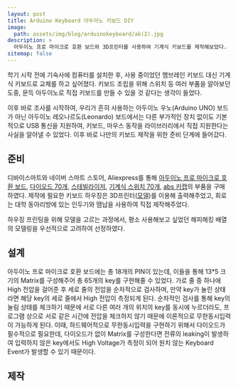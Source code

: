```yaml
---
layout: post
title: Arduino Keyboard 아두이노 키보드 DIY
image: 
  path: assets/img/blog/arduinokeyboard/ak(2).jpg
description: >
  아두이노 프로 마이크로 호환 보드와 3D프린터를 사용하여 기계식 키보드를 제작해보았다.
sitemap: false
---
```


학기 시작 전에 기숙사에 컴퓨터를 설치한 후, 사용 중이었던 멤브레인 키보드 대신 기계식 키보드로 교체를 하고 싶어졌다. 키보드 조립을 위해 스위치 등 여러 부품을 알아보던 도중, 문득 아두이노로 직접 키보드를 만들 수 있을 것 같다는 생각이 들었다.

이후 바로 조사를 시작하여, 우리가 흔히 사용하는 아두이노 우노(Arduino UNO) 보드가 아닌 아두이노 레오나르도(Leonardo) 보드에서는 다른 부가적인 장치 없이도 기본적으로 USB 통신을 지원하여, 키보드, 마우스 동작을 라이브러리에서 직접 지원한다는 사실을 알아낼 수 있었다. 이후 바로 나만의 키보드 제작을 위한 준비 단계에 들어갔다.

## 준비

디바이스마트와 네이버 스마트 스토어, Aliexpress를 통해 [아두이노 프로 마이크로 호환 보드](https://www.devicemart.co.kr/goods/view?no=1385275), [다이오드 70개](https://www.devicemart.co.kr/goods/view?no=25), [스테빌라이저](https://smartstore.naver.com/monstarkorea/products/7124535764), [기계식 스위치 70개](https://smartstore.naver.com/monstarkorea/products/5540788428), [abs 키캡](https://ko.aliexpress.com/w/wholesale-%ED%82%A4%EC%BA%A1.html?spm=a2g0o.home.search.0)의 부품을 구매 하였다. 제작에 필요한 키보드 하우징은 3D프린터([모델](https://www.thingiverse.com/thing:6360907))를 이용해 출력해주었고, 회로는 대학 동아리방에 있는 인두기와 땜납을 사용하여 직접 제작해주었다.

하우징 프린팅을 위해 모델을 고르는 과정에서, 평소 사용해보고 싶었던 해피해킹 배열의 모델링을 우선적으로 고려하여 선정하였다.

## 설계

아두이노 프로 마이크로 호환 보드에는 총 18개의 PIN이 있는데, 이들을 통해 13*5 크기의 Matrix를 구성해주어 총 65개의 key를 구현해줄 수 있었다. 가로 줄 중 하나에 High 전압을 걸어준 후 세로 줄의 전압을 순차적으로 검사하며, 만약 key가 눌린 상태라면 해당 key의 세로 줄에서 High 전압이 측정되게 된다. 순차적인 검사를 통해 key의 눌림 상태를 체크하기 때문에 서로 다른 여러 개의 위치의 key를 동시에 누르더라도, 프로그램 상으로 서로 같은 시간에 전압을 체크하지 않기 때문에 이론적으로 무한동시입력이 가능하게 된다. 이때, 하드웨어적으로 무한동시입력을 구현하기 위해서 다이오드가 필수적으로 필요한데, 다이오드가 없이 Matrix를 구성한다면 전류의 leaking이 발생하여 입력하지 않은 key에서도 High Voltage가 측정이 되어 원치 않는 Keyboard Event가 발생할 수 있기 때문이다.

## 제작

